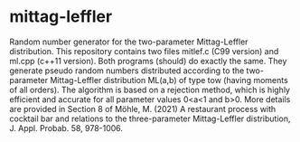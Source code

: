 # mittag-leffler
Random number generator for the two-parameter Mittag-Leffler distribution.
This repository contains two files mitlef.c (C99 version) and ml.cpp (c++11 version).
Both programs (should) do exactly the same. They generate pseudo random numbers distributed according to the two-parameter Mittag-Leffler distribution ML(a,b) of type tow (having moments of all orders). The algorithm is based on a rejection method, which is highly efficient and accurate for all parameter values 0<a<1 and b>0. More details are provided in Section 8 of Möhle, M. (2021) A restaurant process with cocktail bar and relations to the three-parameter Mittag-Leffler distribution, J. Appl. Probab. 58, 978-1006.
